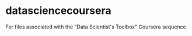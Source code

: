 datasciencecoursera
===================

For files associated with the "Data Scientist's Toolbox" Coursera sequence
